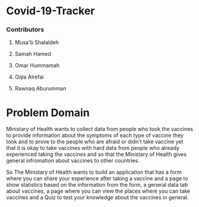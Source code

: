 # Covid-19-Tracker



### Contributors 

1. Musa'b Shalaldeh

2. Samah Hamed

3. Omar Hummamah

4. Oqla Alrefai

5. Rawnaq Aburumman



# Problem Domain

Ministary of Health wants to collect data from people who took the vaccines to provide information about the symptoms of each type of vaccine they took and to prove to the people who are afraid or didn't take vaccine yet that it is okay to take vaccines with hard data from people who already experienced taking the vaccines and so that the Ministary of Health gives general infromation about vaccines to other countries.

So The Ministary of Health wants to build an application that has a form where you can share your experience after taking a vaccine and a page to show statistics based on the information from the form, a general data tab about vaccines, a page where you can view the places where you can take vaccines and a Quiz to test your knowledge about the vaccines in general.
